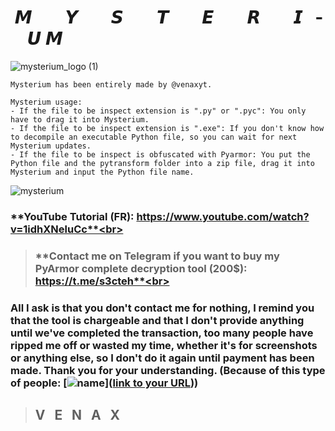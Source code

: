 #  ­  ­  ­  ­  ­ **𝙈 ­  ­  ­  ­  ­  ­  ­ 𝙔 ­  ­  ­  ­  ­  ­  ­ 𝙎 ­  ­  ­  ­  ­  ­  ­ 𝙏 ­  ­  ­  ­  ­  ­  ­ 𝙀 ­  ­  ­  ­  ­  ­  ­ 𝙍 ­  ­  ­  ­  ­  ­  ­ 𝙄 ­  ­  ­  ­  ­  ­  ­ 𝙐 ­  ­  ­  ­  ­  ­  ­ 𝙈**
![mysterium_logo (1)](https://user-images.githubusercontent.com/81310818/132258721-dc02bb73-772c-4530-a636-4daffbcdc23a.png)
```
Mysterium has been entirely made by @venaxyt.
```
```
Mysterium usage:
- If the file to be inspect extension is ".py" or ".pyc": You only have to drag it into Mysterium.
- If the file to be inspect extension is ".exe": If you don't know how to decompile an executable Python file, so you can wait for next Mysterium updates.
- If the file to be inspect is obfuscated with Pyarmor: You put the Python file and the pytransform folder into a zip file, drag it into Mysterium and input the Python file name.
```
![mysterium](https://user-images.githubusercontent.com/81310818/132141525-0bfb0f6e-a0d4-4770-8861-97622160baff.PNG)
### **YouTube Tutorial (FR): https://www.youtube.com/watch?v=1idhXNeluCc**<br>
> ### **Contact me on Telegram if you want to buy my PyArmor complete decryption tool (200$): https://t.me/s3cteh**<br>
### **All I ask is that you don't contact me for nothing, I remind you that the tool is chargeable and that I don't provide anything until we've completed the transaction, too many people have ripped me off or wasted my time, whether it's for screenshots or anything else, so I don't do it again until payment has been made. Thank you for your understanding. (Because of this type of people: [![name](Joker)]([link to your URL](https://github.com/venaxyt/mysterium/blob/main/just%20an%20example.jpg?raw=true)))**<br>
> ## **V  ­  ­ E  ­  ­ N  ­  ­ A  ­  ­ X**
